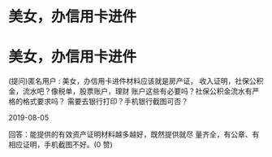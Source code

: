 # 美女，办信用卡进件

# 美女，办信用卡进件

(提问)匿名用户 : 美女，办信用卡进件材料应该就是房产证， 收入证明，社保公积金，流水吧？像税单，股票账户，理财 账户这些有必要吗？社保公积金流水有严格的格式要求吗？ 需要去银行打印？手机银行截图可否？

2019-08-05

回答：能提供的有效资产证明材料越多越好，既然提供就尽 量齐全，有公章、有相应证明，手机截图不好。(0 赞)